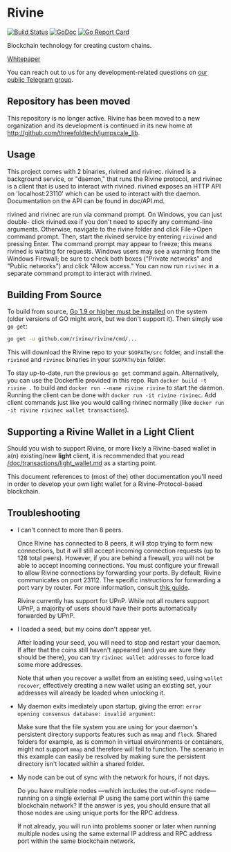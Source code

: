Rivine
======

[![Build Status](https://travis-ci.org/rivine/rivine.svg?branch=master)](https://travis-ci.org/rivine/rivine)
[![GoDoc](https://godoc.org/github.com/rivine/rivine?status.svg)](https://godoc.org/github.com/rivine/rivine)
[![Go Report Card](https://goreportcard.com/badge/github.com/rivine/rivine)](https://goreportcard.com/report/github.com/rivine/rivine)

Blockchain technology for creating custom chains.

[Whitepaper](doc/whitepaper.md)

You can reach out to us for any development-related questions on [our public Telegram group](https://t.me/rivine).

Repository has been moved
-----
This repository is no longer active. Rivine has been moved to a new organization
and its development is continued in its new home at <http://github.com/threefoldtech/jumpscale_lib>.

Usage
-----

This project comes with 2 binaries, rivined and rivinec. rivined is a background
service, or "daemon," that runs the Rivine protocol, and rivinec is a client that is
used to interact with rivined. rivined exposes an HTTP API on 'localhost:23110' which
can be used to interact with the daemon. Documentation on the API can be found in doc/API.md.

rivined and rivinec are run via command prompt. On Windows, you can just double-
click rivined.exe if you don't need to specify any command-line arguments.
Otherwise, navigate to the rivine folder and click File->Open command prompt.
Then, start the rivined service by entering `rivined` and pressing Enter. The
command prompt may appear to freeze; this means rivined is waiting for requests.
Windows users may see a warning from the Windows Firewall; be sure to check
both boxes ("Private networks" and "Public networks") and click "Allow
access." You can now run `rivinec` in a separate command prompt to interact with
rivined.

Building From Source
--------------------

To build from source, [Go 1.9 or higher must be installed](https://golang.org/doc/install)
on the system (older versions of GO might work, but we don't support it). Then simply use `go get`:

```bash
go get -u github.com/rivine/rivine/cmd/...
```

This will download the Rivine repo to your `$GOPATH/src` folder, and install the
`rivined` and `rivinec` binaries in your `$GOPATH/bin` folder.

To stay up-to-date, run the previous `go get` command again. Alternatively, you
can use the Dockerfile provided in this repo. Run `docker build -t rivine .`
to build and `docker run --name rivine rivine` to start the daemon.
Running the client can be done with `docker run -it rivine rivinec`.
Add client commands just like you would calling rivinec normally (like `docker run -it rivine rivinec wallet transactions`).

Supporting a Rivine Wallet in a Light Client
--------------------

Should you wish to support Rivine, or more likely a Rivine-based wallet in a(n) existing/new **light** client,
it is recommended that you read [/doc/transactions/light_wallet.md](/doc/transactions/light_wallet.md) as a starting point.

This document references to (most of the) other documentation
you'll need in order to develop your own light wallet for a Rivine-Protocol-based blockchain.

Troubleshooting
---------------

- I can't connect to more than 8 peers.

  Once Rivine has connected to 8 peers, it will stop trying to form new
  connections, but it will still accept incoming connection requests (up to 128
  total peers). However, if you are behind a firewall, you will not be able to
  accept incoming connections. You must configure your firewall to allow Rivine
  connections by forwarding your ports. By default, Rivine communicates on port
  23112. The specific instructions for forwarding a port vary by
  router. For more information, consult [this guide](http://portfoward.com).

  Rivine currently has support for UPnP. While not all routers support UPnP, a
  majority of users should have their ports automatically forwarded by UPnP.

- I loaded a seed, but my coins don't appear yet.

  After loading your seed, you will need to stop and restart your daemon. If after that
  the coins still haven't appeared (and you are sure they should be there), you can
  try `rivinec wallet addresses` to force load some more addresses.

  Note that when you recover a wallet from an existing seed, using `wallet recover`,
  effectively creating a new wallet using an existing set,
  your addresses will already be loaded when unlocking it.

- My daemon exits imediately upon startup, giving the error: `error opening consensus database: invalid argument`:

  Make sure that the file system you are using for your daemon's persistent directory
  supports features such as `mmap` and `flock`. Shared folders for example, as is common
  in virtual environments or containers, might not support `mmap` and therefore will
  fail to function. The scenario in this example can easily be resolved by making sure
  the persistent directory isn't located within a shared folder.

- My node can be out of sync with the network for hours, if not days.

  Do you have multiple nodes —which includes the out-of-sync node— running
  on a single external IP using the same port within the same blockchain network? If the answer is yes,
  you should ensure that all those nodes are using unique ports for the RPC address.
  
  If not already, you will run into problems sooner or later when running multiple nodes
  using the same external IP address and RPC address port within the same blockchain network.

